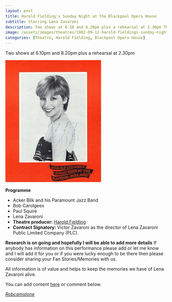 ```yaml
---
layout: post
title: Harold Fielding's Sunday Night at the Blackpool Opera House
subtitle: Starring Lena Zavaroni
description: Two shows at 6.10 and 8.20pm plus a rehearsal at 2.30pm The Contract for the show was signed by Victor Zavaroni.
image: /assets/images/theatres/1982-09-12-harold-fieldings-sunday-night-at-the-blackpool-opera-house-200x200.png
categories: [Theatre, Harold Fielding, Blackpool Opera House]
---
```


Two shows at 6.10pm and 8.20pm plus a rehearsal at 2.30pm

![](/assets/images/theatres/1982-09-12-harold-fieldings-sunday-night-at-the-blackpool-opera-house.jpg)

**Programme**
* Acker Bilk and his Paramount Jazz Band
* Bob Carolgees
* Paul Squire
* Lena Zavaroni
* **Theatre producer:** [Harold Fielding](/biography/harold-fielding)
* **Contract Signatory:** Victor Zavaroni as the director of Lena Zavaroni Public Limited Company (PLC).

**Research is on going and hopefully I will be able to add more details**
If anybody has information on this performance please add or let me know and I will add it for you or if you were lucky enough to be there then please consider sharing your Fan Stories/Memories with us.
>
All information is of value and helps to keep the memories we have of Lena Zavaroni alive.
>
You can add content [here](https://github.com/FanzOfLenaZavaroni/fanzoflenazavaroni.github.io) or comment below.

<cite>[Robcamstone](https://m.me/fanzoflenazavaroni)</cite>
